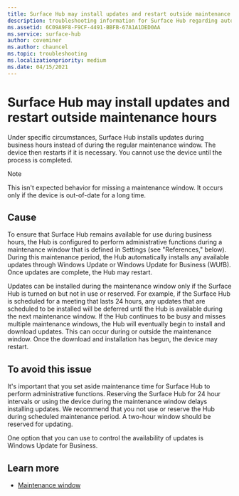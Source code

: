 ```yaml
---
title: Surface Hub may install updates and restart outside maintenance hours
description: troubleshooting information for Surface Hub regarding automatic updates
ms.assetid: 6C09A9F8-F9CF-4491-BBFB-67A1A1DED0AA
ms.service: surface-hub
author: coveminer
ms.author: chauncel
ms.topic: troubleshooting
ms.localizationpriority: medium
ms.date: 04/15/2021
---
```


# Surface Hub may install updates and restart outside maintenance hours

Under specific circumstances, Surface Hub installs updates during business hours instead of during the regular maintenance window. The device then restarts if it is necessary. You cannot use the device until the process is completed.

> [!NOTE]  
> This isn't expected behavior for missing a maintenance window. It occurs only if the device is out-of-date for a long time.

## Cause

To ensure that Surface Hub remains available for use during business hours, the Hub is configured to perform administrative functions during a maintenance window that is defined in Settings (see "References," below). During this maintenance period, the Hub automatically installs any available updates through Windows Update or Windows Update for Business (WUfB). Once updates are complete, the Hub may restart.

Updates can be installed during the maintenance window only if the Surface Hub is turned on but not in use or reserved. For example, if the Surface Hub is scheduled for a meeting that lasts 24 hours, any updates that are scheduled to be installed will be deferred until the Hub is available during the next maintenance window. If the Hub continues to be busy and misses multiple maintenance windows, the Hub will eventually begin to install and download updates. This can occur during or outside the maintenance window. Once the download and installation has begun, the device may restart.

## To avoid this issue

It's important that you set aside maintenance time for Surface Hub to perform administrative functions. Reserving the Surface Hub for 24 hour intervals or using the device during the maintenance window delays installing updates. We recommend that you not use or reserve the Hub during scheduled maintenance period. A two-hour window should be reserved for updating.

One option that you can use to control the availability of updates is Windows Update for Business.

## Learn more
  
- [Maintenance window](manage-windows-updates-for-surface-hub.md#maintenance-window) 

